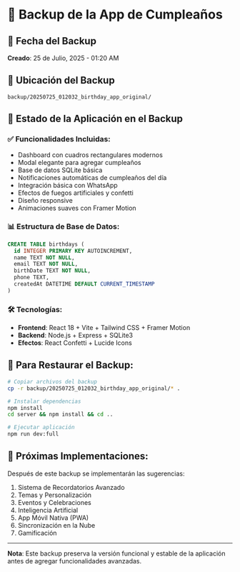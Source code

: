 # 🔄 Backup de la App de Cumpleaños

## 📅 Fecha del Backup
**Creado**: 25 de Julio, 2025 - 01:20 AM

## 📁 Ubicación del Backup
```
backup/20250725_012032_birthday_app_original/
```

## 🎯 Estado de la Aplicación en el Backup

### ✅ Funcionalidades Incluidas:
- Dashboard con cuadros rectangulares modernos
- Modal elegante para agregar cumpleaños
- Base de datos SQLite básica
- Notificaciones automáticas de cumpleaños del día
- Integración básica con WhatsApp
- Efectos de fuegos artificiales y confetti
- Diseño responsive
- Animaciones suaves con Framer Motion

### 📊 Estructura de Base de Datos:
```sql
CREATE TABLE birthdays (
  id INTEGER PRIMARY KEY AUTOINCREMENT,
  name TEXT NOT NULL,
  email TEXT NOT NULL,
  birthDate TEXT NOT NULL,
  phone TEXT,
  createdAt DATETIME DEFAULT CURRENT_TIMESTAMP
)
```

### 🛠️ Tecnologías:
- **Frontend**: React 18 + Vite + Tailwind CSS + Framer Motion
- **Backend**: Node.js + Express + SQLite3
- **Efectos**: React Confetti + Lucide Icons

## 🚀 Para Restaurar el Backup:
```bash
# Copiar archivos del backup
cp -r backup/20250725_012032_birthday_app_original/* .

# Instalar dependencias
npm install
cd server && npm install && cd ..

# Ejecutar aplicación
npm run dev:full
```

## 📝 Próximas Implementaciones:
Después de este backup se implementarán las sugerencias:
1. Sistema de Recordatorios Avanzado
2. Temas y Personalización  
6. Eventos y Celebraciones
7. Inteligencia Artificial
8. App Móvil Nativa (PWA)
9. Sincronización en la Nube
10. Gamificación

---
**Nota**: Este backup preserva la versión funcional y estable de la aplicación antes de agregar funcionalidades avanzadas.